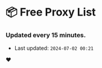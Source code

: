 # :package: Free Proxy List
### Updated every 15 minutes.

- Last updated: `2024-07-02 00:21`

:heart:
